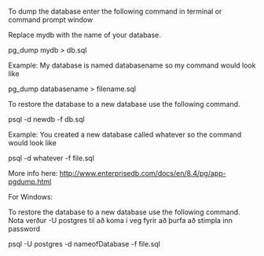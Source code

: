 To dump the database enter the following command in terminal or command prompt window

Replace mydb with the name of your database.

pg_dump mydb > db.sql

Example: My database is named databasename so my command would look like

pg_dump databasename > filename.sql

To restore the database to a new database use the following command.

psql -d newdb -f db.sql

Example: You created a new database called whatever so the command would look like

psql -d whatever -f file.sql

More info here: http://www.enterprisedb.com/docs/en/8.4/pg/app-pgdump.html

For Windows:

To restore the database to a new database use the following command. Nota verður -U postgres til að koma í veg fyrir að þurfa að stimpla inn password

psql -U postgres -d nameofDatabase -f file.sql
